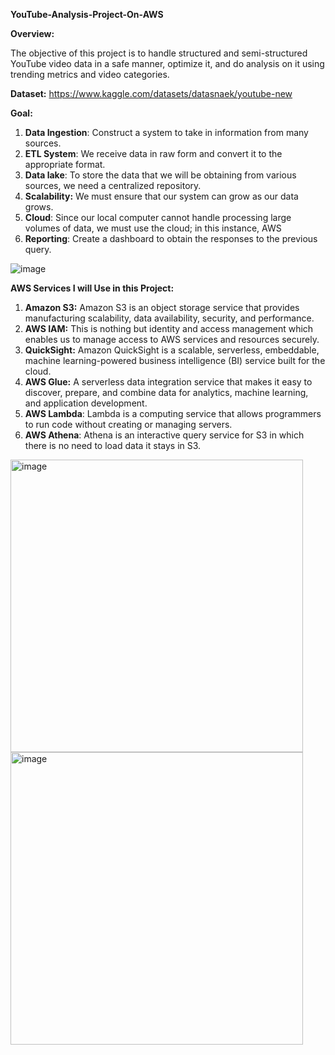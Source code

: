 **YouTube-Analysis-Project-On-AWS**



**Overview:**


The objective of this project is to handle structured and semi-structured YouTube video data in a safe manner, optimize it, and do analysis on it using trending metrics and video categories.


**Dataset:** https://www.kaggle.com/datasets/datasnaek/youtube-new

**Goal:**

1.	**Data Ingestion**: Construct a system to take in information from many sources.
2.	**ETL System**: We receive data in raw form and convert it to the appropriate format.
3.	**Data lake**: To store the data that we will be obtaining from various sources, we need a centralized repository.
4.	**Scalability:** We must ensure that our system can grow as our data grows.
5.	**Cloud**: Since our local computer cannot handle processing large volumes of data, we must use the cloud; in this instance, AWS 
6.	**Reporting**: Create a dashboard to obtain the responses to the previous query.

![image](https://github.com/RiddhiVora23/Portfolio/assets/114712420/27b8b7f0-61a0-4935-ba8a-90cf12ccf961)


**AWS Services I will Use in this Project:**

1.	**Amazon S3:** Amazon S3 is an object storage service that provides manufacturing scalability, data availability, security, and performance.
2.	**AWS IAM:** This is nothing but identity and access management which enables us to manage access to AWS services and resources securely.
3.	**QuickSight:** Amazon QuickSight is a scalable, serverless, embeddable, machine learning-powered business intelligence (BI) service built for the cloud.
4.	**AWS Glue:** A serverless data integration service that makes it easy to discover, prepare, and combine data for analytics, machine learning, and application development.
5.	**AWS Lambda**: Lambda is a computing service that allows programmers to run code without creating or managing servers.
6.	**AWS Athena**: Athena is an interactive query service for S3 in which there is no need to load data it stays in S3.


<img width="468" alt="image" src="https://github.com/RiddhiVora23/Portfolio/assets/114712420/762b4ed6-1765-4bcd-850f-5bcd7bd8490c">


<img width="468" alt="image" src="https://github.com/RiddhiVora23/Portfolio/assets/114712420/16c26333-a237-4164-af03-8907f6077dfc">



